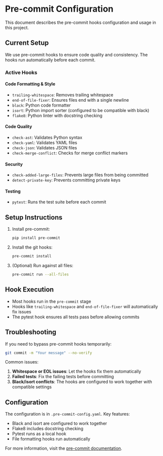 # Pre-commit Configuration

This document describes the pre-commit hooks configuration and usage in this project.

## Current Setup

We use pre-commit hooks to ensure code quality and consistency. The hooks run automatically before each commit.

### Active Hooks

#### Code Formatting & Style
- `trailing-whitespace`: Removes trailing whitespace
- `end-of-file-fixer`: Ensures files end with a single newline
- `black`: Python code formatter
- `isort`: Python import sorter (configured to be compatible with black)
- `flake8`: Python linter with docstring checking

#### Code Quality
- `check-ast`: Validates Python syntax
- `check-yaml`: Validates YAML files
- `check-json`: Validates JSON files
- `check-merge-conflict`: Checks for merge conflict markers

#### Security
- `check-added-large-files`: Prevents large files from being committed
- `detect-private-key`: Prevents committing private keys

#### Testing
- `pytest`: Runs the test suite before each commit

## Setup Instructions

1. Install pre-commit:
   ```bash
   pip install pre-commit
   ```

2. Install the git hooks:
   ```bash
   pre-commit install
   ```

3. (Optional) Run against all files:
   ```bash
   pre-commit run --all-files
   ```

## Hook Execution

- Most hooks run in the `pre-commit` stage
- Hooks like `trailing-whitespace` and `end-of-file-fixer` will automatically fix issues
- The pytest hook ensures all tests pass before allowing commits

## Troubleshooting

If you need to bypass pre-commit hooks temporarily:
```bash
git commit -m "Your message" --no-verify
```

Common issues:
1. **Whitespace or EOL issues**: Let the hooks fix them automatically
2. **Failed tests**: Fix the failing tests before committing
3. **Black/isort conflicts**: The hooks are configured to work together with compatible settings

## Configuration

The configuration is in `.pre-commit-config.yaml`. Key features:
- Black and isort are configured to work together
- Flake8 includes docstring checking
- Pytest runs as a local hook
- File formatting hooks run automatically

For more information, visit the [pre-commit documentation](https://pre-commit.com/).
